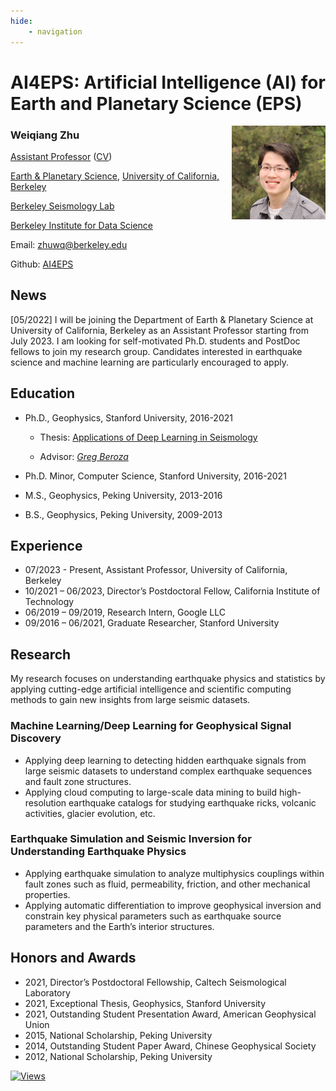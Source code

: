 ```yaml
---
hide:
    - navigation
---
```


# **AI4EPS: Artificial Intelligence (AI) for Earth and Planetary Science (EPS)**

<img align="right" width="150" height="150" src="assets/photo.jpg">

### Weiqiang Zhu 

[Assistant Professor](https://eps.berkeley.edu/people/weiqiang-zhu) ([CV](https://docs.google.com/viewer?url=https://raw.githubusercontent.com/AI4EPS/homepage/3ca4586a14724bca313080b4e1f62c0b4a841e38/docs/cv.pdf))

[Earth & Planetary Science](https://www.eps.berkeley.edu), [University of California, Berkeley](https://www.berkeley.edu)

[Berkeley Seismology Lab](https://seismo.berkeley.edu/)

[Berkeley Institute for Data Science](https://data.berkeley.edu/)

Email: zhuwq@berkeley.edu

Github: [AI4EPS](https://github.com/AI4EPS)


## News
[05/2022] I will be joining the Department of Earth & Planetary Science at University of California, Berkeley as an Assistant Professor starting from July 2023. I am looking for self-motivated Ph.D. students and PostDoc fellows to join my research group. Candidates interested in earthquake science and machine learning are particularly encouraged to apply. 

## Education

- Ph.D., Geophysics, Stanford University, 2016-2021

	- Thesis: [Applications of Deep Learning in Seismology](https://www.researchgate.net/publication/362235113_Applications_of_Deep_Learning_in_Seismology)

	- Advisor: [*Greg Beroza*](https://profiles.stanford.edu/gregory-beroza)

- Ph.D. Minor, Computer Science, Stanford University, 2016-2021
- M.S., Geophysics, Peking University, 2013-2016
- B.S., Geophysics, Peking University, 2009-2013

## Experience
- 07/2023 - Present, Assistant Professor, University of California, Berkeley
- 10/2021 – 06/2023, Director’s Postdoctoral Fellow, California Institute of Technology
- 06/2019 – 09/2019, Research Intern, Google LLC
- 09/2016 – 06/2021, Graduate Researcher, Stanford University

## Research

My research focuses on understanding earthquake physics and statistics by applying cutting-edge artificial intelligence and scientific computing methods to gain new insights from large seismic datasets.

### Machine Learning/Deep Learning for Geophysical Signal Discovery

- Applying deep learning to detecting hidden earthquake signals from large seismic datasets to understand complex earthquake sequences and fault zone structures.
- Applying cloud computing to large-scale data mining to build high-resolution earthquake catalogs for studying earthquake ricks, volcanic activities, glacier evolution, etc.

### Earthquake Simulation and Seismic Inversion for Understanding Earthquake Physics

- Applying earthquake simulation to analyze multiphysics couplings within fault zones such as fluid, permeability, friction, and other mechanical properties.
- Applying automatic differentiation to improve geophysical inversion and constrain key physical parameters such as earthquake source parameters and the Earth’s interior structures.

## Honors and Awards
- 2021, Director’s Postdoctoral Fellowship, Caltech Seismological Laboratory 
- 2021, Exceptional Thesis, Geophysics, Stanford University
- 2021, Outstanding Student Presentation Award, American Geophysical Union
- 2015, National Scholarship, Peking University 
- 2014, Outstanding Student Paper Award, Chinese Geophysical Society 
- 2012, National Scholarship, Peking University 

<!-- ## Outreach
- 06/2022 - 07/2002, Mentor for [Caltech Earthquake Fellows Program](http://www.seismolab.caltech.edu/eq_fellows.html) ([news](https://www.caltech.edu/about/news/caltech-earthquake-fellows)) -->

[![Views](https://api.visitorbadge.io/api/visitors?path=https%3A%2F%2Fai4eps.github.io%2Fhomepage%2F&label=views&labelColor=%23d9e3f0&countColor=%23263759&style=flat)](https://visitorbadge.io/status?path=https%3A%2F%2Fai4eps.github.io%2Fhomepage%2F)
